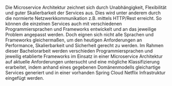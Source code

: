 Die Microservice Architektur zeichnet sich durch Unabhängigkeit, Flexibilität und guter 
Skalierbarkeit der Services aus. Dies wird unter anderem durch die normierte Netzwerkkommunikation 
z.B. mittels HTTP/Rest erreicht. So können die einzelnen Services auch mit verschiedenen 
Programmiersprachen und Frameworks entwickelt und an das jeweilige Problem angepasst werden. 
Doch eignen sich nicht alle Sprachen und Frameworks gleichermaßen, um den heutigen Anforderungen 
an Performance, Skalierbarkeit und Sicherheit gerecht zu werden. Im Rahmen dieser Bachelorarbeit 
werden verschieden Programmiersprachen und jeweilig etablierte Frameworks im Einsatz in einer 
Microservice Architektur auf aktuelle Anforderungen untersucht und eine mögliche Klassifizierung 
erarbeitet, indem anhand eines gegebenen Domänenmodells gleichartige Services generiert und 
in einer vorhanden Spring Cloud Netflix Infrastruktur eingefügt werden.